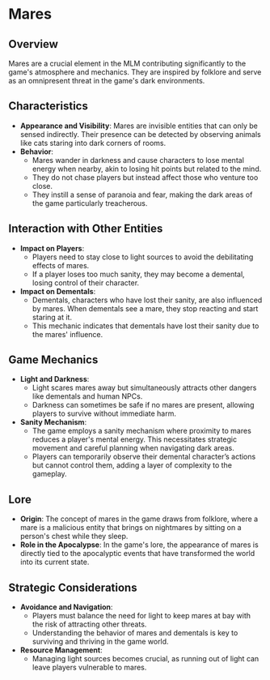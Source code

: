 # Mares

## Overview
Mares are a crucial element in the MLM contributing significantly to the game's atmosphere and mechanics. They are inspired by folklore and serve as an omnipresent threat in the game's dark environments.

## Characteristics
- **Appearance and Visibility**: Mares are invisible entities that can only be sensed indirectly. Their presence can be detected by observing animals like cats staring into dark corners of rooms.
- **Behavior**: 
  - Mares wander in darkness and cause characters to lose mental energy when nearby, akin to losing hit points but related to the mind.
  - They do not chase players but instead affect those who venture too close.
  - They instill a sense of paranoia and fear, making the dark areas of the game particularly treacherous.

## Interaction with Other Entities
- **Impact on Players**: 
  - Players need to stay close to light sources to avoid the debilitating effects of mares.
  - If a player loses too much sanity, they may become a demental, losing control of their character.
- **Impact on Dementals**: 
  - Dementals, characters who have lost their sanity, are also influenced by mares. When dementals see a mare, they stop reacting and start staring at it.
  - This mechanic indicates that dementals have lost their sanity due to the mares' influence.

## Game Mechanics
- **Light and Darkness**:
  - Light scares mares away but simultaneously attracts other dangers like dementals and human NPCs.
  - Darkness can sometimes be safe if no mares are present, allowing players to survive without immediate harm.
- **Sanity Mechanism**: 
  - The game employs a sanity mechanism where proximity to mares reduces a player's mental energy. This necessitates strategic movement and careful planning when navigating dark areas.
  - Players can temporarily observe their demental character’s actions but cannot control them, adding a layer of complexity to the gameplay.

## Lore
- **Origin**: The concept of mares in the game draws from folklore, where a mare is a malicious entity that brings on nightmares by sitting on a person's chest while they sleep.
- **Role in the Apocalypse**: In the game's lore, the appearance of mares is directly tied to the apocalyptic events that have transformed the world into its current state.

## Strategic Considerations
- **Avoidance and Navigation**: 
  - Players must balance the need for light to keep mares at bay with the risk of attracting other threats.
  - Understanding the behavior of mares and dementals is key to surviving and thriving in the game world.
- **Resource Management**: 
  - Managing light sources becomes crucial, as running out of light can leave players vulnerable to mares.
